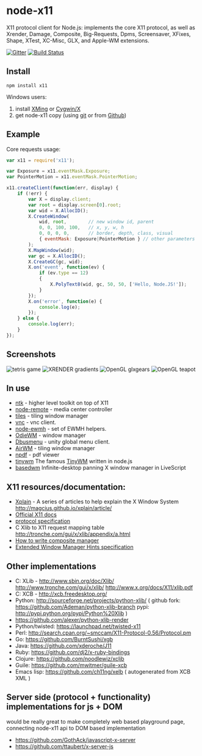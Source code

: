 # node-x11

 X11 protocol client for Node.js: implements the core X11 protocol, as well as Xrender, Damage, Composite, Big-Requests, Dpms, Screensaver, XFixes, Shape, XTest, XC-Misc, GLX, and Apple-WM extensions.

[![Gitter](https://badges.gitter.im/Join%20Chat.svg)](https://gitter.im/sidorares/node-x11?utm_source=badge&utm_medium=badge&utm_campaign=pr-badge&utm_content=badge)
[![Build Status](https://secure.travis-ci.org/sidorares/node-x11.png)](http://travis-ci.org/sidorares/node-x11)

## Install

    npm install x11

Windows users:
1) install [XMing](http://www.straightrunning.com/XmingNotes/) or [Cygwin/X](http://x.cygwin.com/)
2) get node-x11 copy (using [git](http://code.google.com/p/msysgit/downloads/list?can=3) or from [Github](https://github.com/sidorares/node-x11/archives/master ))

## Example

Core requests usage:

```js
var x11 = require('x11');

var Exposure = x11.eventMask.Exposure;
var PointerMotion = x11.eventMask.PointerMotion;

x11.createClient(function(err, display) {
    if (!err) {
        var X = display.client;
        var root = display.screen[0].root;
        var wid = X.AllocID();
        X.CreateWindow(
            wid, root,        // new window id, parent
            0, 0, 100, 100,   // x, y, w, h
            0, 0, 0, 0,       // border, depth, class, visual
            { eventMask: Exposure|PointerMotion } // other parameters
        );
        X.MapWindow(wid);
        var gc = X.AllocID();
        X.CreateGC(gc, wid);
        X.on('event', function(ev) {
            if (ev.type == 12)
            {
                X.PolyText8(wid, gc, 50, 50, ['Hello, Node.JS!']);
            }
        });
        X.on('error', function(e) {
            console.log(e);
        });
    } else {
        console.log(err);
    }
});
```

## Screenshots

![tetris game](https://lh6.googleusercontent.com/-RCRY9A7WwnA/Tlww0FHP7NI/AAAAAAAAAwo/nxfSxsw6xow/s400/tetris.png)
![XRENDER gradients](https://lh4.googleusercontent.com/-VS0BMYYmq6M/Tlww0Y1ij0I/AAAAAAAAAws/pVWsPZ63Yeo/s400/render-gradients.png)
![OpenGL glxgears](http://img-fotki.yandex.ru/get/4123/37511094.30/0_81712_6c2ebb11_L)
![OpenGL teapot](http://img-fotki.yandex.ru/get/4132/37511094.30/0_81713_82a5ac48_L)

## In use
  - [ntk](https://github.com/sidorares/ntk) - higher level toolkit on top of X11
  - [node-remote](https://github.com/AndrewSwerlick/node-remote) - media center controller
  - [tiles](https://github.com/dominictarr/tiles) - tiling window manager
  - [vnc](https://github.com/sidorares/node-vnc) - vnc client.
  - [node-ewmh](https://github.com/santigimeno/node-ewmh) - set of EWMH helpers.
  - [OdieWM](https://github.com/bu/OdieWM) - window manager
  - [Dbusmenu](https://github.com/sidorares/node-dbusmenu) - unity global menu client.
  - [AirWM](https://github.com/AirWM/AirWM) - tiling window manager
  - [npdf](https://github.com/sidorares/npdf) - pdf viewer
  - [tinywm](https://github.com/Airblader/node-tinywm) The famous [TinyWM](https://github.com/mackstann/tinywm) written in node.js
  - [basedwm](https://github.com/anko/basedwm) Infinite-desktop panning X window manager in LiveScript

## X11 resources/documentation:

  - [Xplain](https://github.com/magcius/xplain) - A series of articles to help explain the X Window System http://magcius.github.io/xplain/article/
  - [Official X11 docs](http://www.x.org/releases/X11R7.6/doc/) 
  - [protocol specification](http://www.x.org/releases/X11R7.6/doc/xproto/x11protocol.pdf)
  - C Xlib to X11 request mapping table http://tronche.com/gui/x/xlib/appendix/a.html
  - [How to write composite manager](http://www.talisman.org/~erlkonig/misc/x11-composite-tutorial/)
  - [Extended Window Manager Hints specification](http://standards.freedesktop.org/wm-spec/wm-spec-1.3.html)

## Other implementations

  - C: XLib - http://www.sbin.org/doc/Xlib/ http://www.tronche.com/gui/x/xlib/ http://www.x.org/docs/X11/xlib.pdf
  - C: XCB - http://xcb.freedesktop.org/
  - Python:  http://sourceforge.net/projects/python-xlib/ ( github fork: https://github.com/Ademan/python-xlib-branch pypi: http://pypi.python.org/pypi/Python%20Xlib )
  - https://github.com/alexer/python-xlib-render
  - Python/twisted:  https://launchpad.net/twisted-x11
  - Perl: http://search.cpan.org/~smccam/X11-Protocol-0.56/Protocol.pm
  - Go: https://github.com/BurntSushi/xgb
  - Java: https://github.com/xderoche/J11
  - Ruby: https://github.com/dj2/x-ruby-bindings
  - Clojure: https://github.com/noodlewiz/xcljb
  - Guile: https://github.com/mwitmer/guile-xcb
  - Emacs lisp: https://github.com/ch11ng/xelb ( autogenerated from XCB XML )

## Server side (protocol + functionality) implementations for js + DOM

would be really great to make completely web based playground page, connecting node-x11 api to DOM based implementation

  - https://github.com/GothAck/javascript-x-server
  - https://github.com/ttaubert/x-server-js
